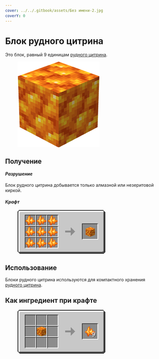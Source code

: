 ```yaml
---
cover: ../../.gitbook/assets/Без имени-2.jpg
coverY: 0
---
```


# Блок рудного цитрина

Это блок, равный 9 единицам [рудного цитрина](../materialy/metally-i-mineraly/rudnyi-citrin.md).

<figure><img src="../../.gitbook/assets/raw_yellow_ore_block.png" alt=""><figcaption></figcaption></figure>

## Получение

#### _Разрушение_

Блок рудного цитрина добывается только алмазной или незеритовой киркой.

#### _Крафт_

<figure><img src="../../.gitbook/assets/raw_yellow_ore_block_result-x1.png" alt=""><figcaption></figcaption></figure>

## Использование

Блоки рудного цитрина используются для компактного хранения [рудного цитрина](../materialy/metally-i-mineraly/rudnyi-citrin.md).

## Как ингредиент при крафте

<figure><img src="../../.gitbook/assets/raw_yellow_ore_result-multi.png" alt=""><figcaption></figcaption></figure>
